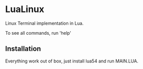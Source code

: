 # LuaLinux
Linux Terminal implementation in Lua.

To see all commands, run 'help'
## Installation
Everything work out of box, just install lua54 and run MAIN.LUA.
